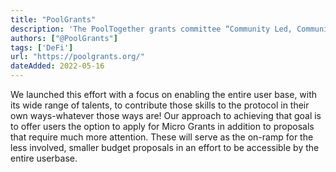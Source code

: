 ```yaml
---
title: "PoolGrants"
description: 'The PoolTogether grants committee “Community Led, Community Focused.”'
authors: ["@PoolGrants"]
tags: ['DeFi']
url: "https://poolgrants.org/"
dateAdded: 2022-05-16
---
```


We launched this effort with a focus on enabling the entire user base, with its wide range of talents, to contribute those skills to the protocol in their own ways-whatever those ways are! Our approach to achieving that goal is to offer users the option to apply for Micro Grants in addition to proposals that require much more attention. These will serve as the on-ramp for the less involved, smaller budget proposals in an effort to be accessible by the entire userbase.